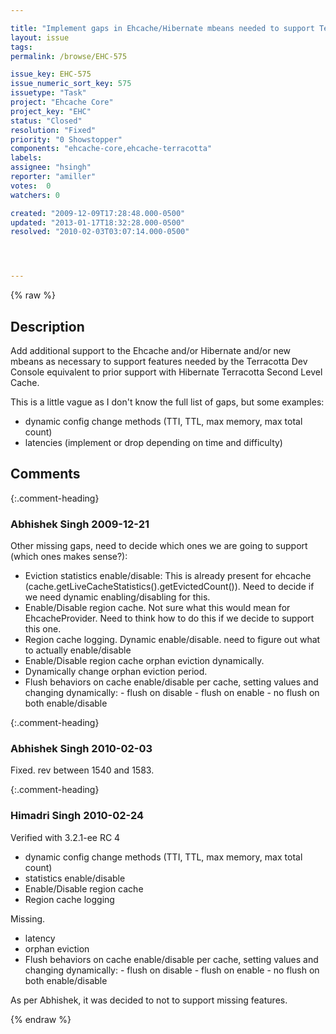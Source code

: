 ```yaml
---

title: "Implement gaps in Ehcache/Hibernate mbeans needed to support Terracotta dev console"
layout: issue
tags: 
permalink: /browse/EHC-575

issue_key: EHC-575
issue_numeric_sort_key: 575
issuetype: "Task"
project: "Ehcache Core"
project_key: "EHC"
status: "Closed"
resolution: "Fixed"
priority: "0 Showstopper"
components: "ehcache-core,ehcache-terracotta"
labels: 
assignee: "hsingh"
reporter: "amiller"
votes:  0
watchers: 0

created: "2009-12-09T17:28:48.000-0500"
updated: "2013-01-17T18:32:28.000-0500"
resolved: "2010-02-03T03:07:14.000-0500"




---
```


{% raw %}

## Description

<div markdown="1" class="description">

Add additional support to the Ehcache and/or Hibernate and/or new mbeans as necessary to support features needed by the Terracotta Dev Console equivalent to prior support with Hibernate Terracotta Second Level Cache.

This is a little vague as I don't know the full list of gaps, but some examples:
- dynamic config change methods (TTI, TTL, max memory, max total count)
- latencies (implement or drop depending on time and difficulty)

</div>

## Comments


{:.comment-heading}
### **Abhishek Singh** <span class="date">2009-12-21</span>

<div markdown="1" class="comment">

Other missing gaps, need to decide which ones we are going to support (which ones makes sense?):

- Eviction statistics enable/disable: This is already present for ehcache (cache.getLiveCacheStatistics().getEvictedCount()). Need to decide if we need dynamic enabling/disabling for this.
- Enable/Disable region cache. Not sure what this would mean for EhcacheProvider. Need to think how to do this if we decide to support this one.
- Region cache logging. Dynamic enable/disable. need to figure out what to actually enable/disable
- Enable/Disable region cache orphan eviction dynamically.
- Dynamically change orphan eviction period.
- Flush behaviors on cache enable/disable per cache, setting values and changing dynamically:
        - flush on disable
        - flush on enable
        - no flush on both enable/disable





</div>


{:.comment-heading}
### **Abhishek Singh** <span class="date">2010-02-03</span>

<div markdown="1" class="comment">

Fixed. rev between 1540 and 1583.

</div>


{:.comment-heading}
### **Himadri Singh** <span class="date">2010-02-24</span>

<div markdown="1" class="comment">

Verified with 3.2.1-ee RC 4
- dynamic config change methods (TTI, TTL, max memory, max total count) 
- statistics enable/disable
- Enable/Disable region cache
- Region cache logging

Missing. 
- latency
- orphan eviction
- Flush behaviors on cache enable/disable per cache, setting values and changing dynamically:
        - flush on disable
        - flush on enable
        - no flush on both enable/disable 

As per Abhishek, it was decided to not to support missing features.

</div>



{% endraw %}
